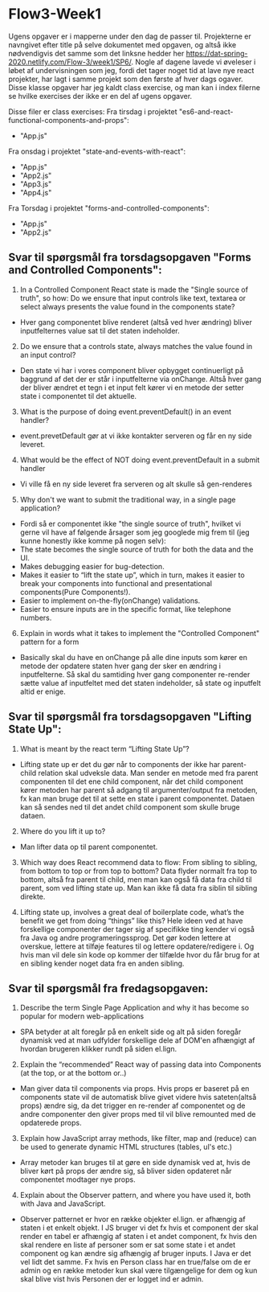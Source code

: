 # Flow3-Week1

Ugens opgaver er i mapperne under den dag de passer til. Projekterne er navngivet efter title på selve dokumentet med opgaven, og altså ikke nødvendigvis det samme som det linksne hedder her https://dat-spring-2020.netlify.com/Flow-3/week1/SP6/. Nogle af dagene lavede vi øveleser i løbet af undervisningen som jeg, fordi det tager noget tid at lave nye react projekter, har lagt i samme projekt som den første af hver dags ogaver. Disse klasse opgaver har jeg kaldt class exercise, og man kan i index filerne se hvilke exercises der ikke er en del af ugens opgaver. 

Disse filer er class exercises:
Fra tirsdag i projektet "es6-and-react-functional-components-and-props":
 - "App.js"

Fra onsdag i projektet "state-and-events-with-react":
- "App.js"
- "App2.js"
- "App3.js"
- "App4.js"

Fra Torsdag i projektet "forms-and-controlled-components":
- "App.js"
- "App2.js"


## Svar til spørgsmål fra torsdagsopgaven "Forms and Controlled Components":

1) In a Controlled Component React state is made the "Single source of truth", so how:
Do we ensure that input controls like text, textarea or select always presents the value found in the components state?
- Hver gang componentet blive renderet (altså ved hver ændring) bliver inputfelternes value sat til det staten indeholder.

2) Do we ensure that a controls state, always matches the value found in an input control?
- Den state vi har i vores component bliver opbygget continuerligt på baggrund af det der er står i inputfelterne via onChange.
Altså hver gang der bliver ændret et tegn i et input felt kører vi en metode der setter state i componentet til det aktuelle.

3) What is the purpose of doing event.preventDefault() in an event handler?
- event.prevetDefault gør at vi ikke kontakter serveren og får en ny side leveret.

4) What would be the effect of NOT doing event.preventDefault in a submit handler
- Vi ville få en ny side leveret fra serveren og alt skulle så gen-renderes

5) Why don't we want to submit the traditional way, in a single page application?
- Fordi så er componentet ikke "the single source of truth", hvilket vi gerne vil have af følgende årsager som jeg googlede mig frem til (jeg kunne honestly ikke komme på nogen selv):
- The state becomes the single source of truth for both the data and the UI.
- Makes debugging easier for bug-detection.
- Makes it easier to “lift the state up”, which in turn, makes it easier to break your components into functional and presentational components(Pure Components!).
- Easier to implement on-the-fly(onChange) validations.
- Easier to ensure inputs are in the specific format, like telephone numbers.

6) Explain in words what it takes to implement the "Controlled Component" pattern for a form
- Basically skal du have en onChange på alle dine inputs som kører en metode der opdatere staten hver gang der sker en ændring i inputfelterne.
Så skal du samtiding hver gang componenter re-render sætte value af inputfeltet med det staten indeholder, så state og inputfelt altid er enige.

## Svar til spørgsmål fra torsdagsopgaven "Lifting State Up":

1) What is meant by the react term “Lifting State Up”?
- Lifting state up er det du gør når to components der ikke har parent-child relation skal udveksle data. Man sender en metode med fra parent componenten til det ene child component, når det child component kører metoden har parent så adgang til argumenter/output fra metoden, fx kan man bruge det til at sette en state i parent componentet. Dataen kan så sendes ned til det andet child component som skulle bruge dataen.

2) Where do you lift it up to?
- Man lifter data op til parent componentet.

3) Which way does React recommend data to flow: From sibling to sibling, from bottom to top or from top to bottom?
Data flyder normalt fra top to bottom, altså fra parent til child, men man kan også få data fra child til parent, som ved lifting state up. Man kan ikke få data fra siblin til sibling direkte.

4) Lifting state up, involves a great deal of boilerplate code, what’s the benefit we get from doing “things” like this?
Hele ideen ved at have forskellige componenter der tager sig af specifikke ting kender vi også fra Java og andre programeringssprog. Det gør koden lettere at overskue, lettere at tilføje features til og lettere opdatere/redigere i. Og hvis man vil dele sin kode op kommer der tilfælde hvor du får brug for at en sibling kender noget data fra en anden sibling.

## Svar til spørgsmål fra fredagsopgaven:
1) Describe the term Single Page Application and why it has become so popular for modern web-applications
- SPA betyder at alt foregår på en enkelt side og alt på siden foregår dynamisk ved at man udfylder forskellige dele af DOM'en afhængigt af hvordan brugeren klikker rundt på siden el.lign.

2) Explain the “recommended” React way of passing data into Components (at the top, or at the bottom or..)
- Man giver data til components via props. Hvis props er baseret på en components state vil de automatisk blive givet videre hvis sateten(altså props) ændre sig, da det trigger en re-render af componentet og de andre componenter den giver props med til vil blive remounted med de opdaterede props.

3) Explain how JavaScript array methods, like filter, map and (reduce) can be used to generate dynamic HTML structures (tables, ul's etc.)
- Array metoder kan bruges til at gøre en side dynamisk ved at, hvis de bliver kørt på props der ændre sig, så bliver siden opdateret når componentet modtager nye props.

4) Explain about the Observer pattern, and where you have used it, both with Java and JavaScript.
- Observer patternet er hvor en række objekter el.lign. er afhængig af staten i et enkelt objekt. I JS bruger vi det fx hvis et component der skal render en tabel er afhængig af staten i et andet component, fx hvis den skal rendere en liste af personer som er sat some state i et andet component og kan ændre sig afhængig af bruger inputs. I Java er det vel lidt det samme. Fx hvis en Person class har en true/false om de er admin og en række metoder kun skal være tilgængelige for dem og kun skal blive vist hvis Personen der er logget ind er admin.
